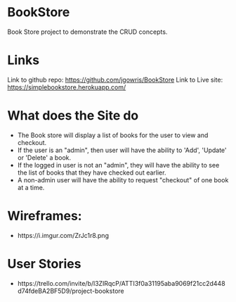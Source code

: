 # BookStore

Book Store project to demonstrate the CRUD concepts.

# Links

Link to github repo: https://github.com/jgowris/BookStore
Link to Live site: https://simplebookstore.herokuapp.com/

# What does the Site do

<ul>
<li>The Book store will display a list of books for the user to view and checkout.</li>
<li>If the user is an "admin", then user will have the ability to 'Add', 'Update' or 'Delete' a book. </li>
<li>If the logged in user is not an "admin", they will have the ability to see the list of books that they have checked out earlier.</li>
<li>A non-admin user will have the ability to request "checkout" of one book at a time.</li>
</ul>

# Wireframes:

<ul>
<li>https://i.imgur.com/ZrJc1r8.png</li>
</ul>

# User Stories

<ul> <li>
https://trello.com/invite/b/l3ZIRqcP/ATTI3f0a31195aba9069f21cc2d448d74fdeBA2BF5D9/project-bookstore </li> <ul>
